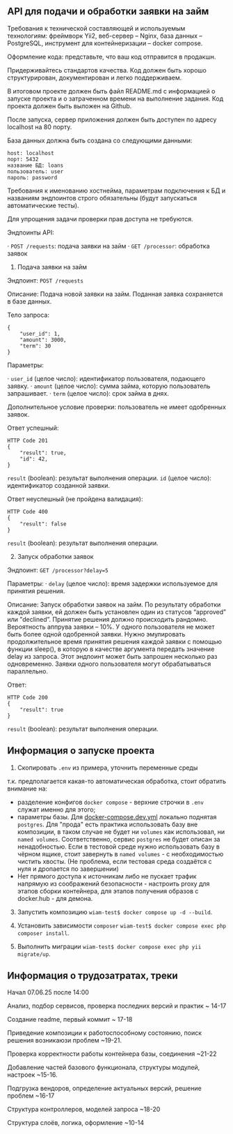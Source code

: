 API для подачи и обработки заявки на займ
-


Требования к технической составляющей и используемым технологиям: 
фреймворк Yii2, веб-сервер – Nginx, база данных – PostgreSQL, инструмент для контейнеризации – docker compose.

Оформление кода: представьте, что ваш код отправится в продакшн. 

Придерживайтесь стандартов качества. Код должен быть хорошо структурирован, документирован и легко поддерживаем.

В итоговом проекте должен быть файл README.md с информацией о запуске проекта и о затраченном времени на выполнение задания. 
Код проекта должен быть выложен на Github.

После запуска, сервер приложения должен быть доступен по адресу localhost на 80 порту.

База данных должна быть создана со следующими данными:
```
host: localhost
порт: 5432
название БД: loans
пользователь: user
пароль: password
```

Требования к именованию хостнейма, параметрам подключения к БД и названиям эндпоинтов строго обязательны 
(будут запускаться автоматические тесты).

Для упрощения задачи проверки прав доступа не требуются.

Эндпоинты API:

·   `POST /requests`: подача заявки на займ
·   `GET /processor`: обработка заявок

1. Подача заявки на займ

Эндпоинт: `POST /requests`

Описание: Подача новой заявки на займ. Поданная заявка сохраняется в базе данных.

Тело запроса:
```
{
    "user_id": 1,
    "amount": 3000,
    "term": 30
}
```

Параметры:

·   `user_id` (целое число): идентификатор пользователя, подающего заявку.
·   `amount` (целое число): сумма займа, которую пользователь запрашивает.
·   `term` (целое число): срок займа в днях.

Дополнительное условие проверки: пользователь не имеет одобренных заявок.

Ответ успешный:
```
HTTP Code 201
{
    "result": true,
    "id": 42,
}
```
`result` (boolean): результат выполнения операции.
`id` (целое число): идентификатор созданной заявки.

Ответ неуспешный (не пройдена валидация):
```
HTTP Code 400
{
    "result": false
}
```

`result` (boolean): результат выполнения операции.



2. Запуск обработки заявок

Эндпоинт: `GET /processor?delay=5`

Параметры:
·   `delay` (целое число): время задержки используемое для принятия решения.

Описание: Запуск обработки заявок на займ. По результату обработки каждой заявки, ей должен быть установлен 
один из статусов “approved” или ”declined”. Принятие решения должно происходить рандомно. 
Вероятность аппрува заявки – 10%. У одного пользователя не может быть более одной одобренной заявки. 
Нужно эмулировать продолжительное время принятия решения каждой заявки с помощью функции sleep(), 
в которую в качестве аргумента передать значение delay из запроса. 
Этот эндпоинт может быть запрошен несколько раз одновременно. 
Заявки одного пользователя могут обрабатываться параллельно.

Ответ:
```
HTTP Code 200
{
    "result": true
}
```

`result` (boolean): результат выполнения операции.




Информация о запуске проекта
-

1. Скопировать `.env` из примера, уточнить переменные среды

т.к. предполагается какая-то автоматическая обработка, стоит обратить внимание на:
- разделение конфигов `docker compose` - верхние строчки в `.env` служат именно для этого;
- параметры базы. Для [docker-compose.dev.yml](docker-compose.dev.yml) локально поднятая `postgres`. Для "прода" есть
практика использовать базу вне композиции, в таком случае не будет ни `volumes` как использовал, ни `named volumes`.
Соответственно, сервис `postgres` не будет описан за ненадобностью. Если в тестовой среде нужно использовать базу 
в чёрном ящике, стоит завернуть в `named volumes` - с необходимостью чистить хвосты.
  (Не проблема, если тестовая среда создаётся с нуля и дропается по завершении)
- Нет прямого доступа к источникам либо не пускает трафик напрямую из соображений безопасности - настроить proxy 
для этапов сборки контейнера, для этапов получения образов с docker.hub - для демона. 


3. Запустить композицию `wiam-test$ docker compose up -d --build`.

3. Установить зависимости `composer` `wiam-test$ docker compose exec php composer install`. 

4. Выполнить миграции `wiam-test$ docker compose exec php yii migrate/up`.


Информация о трудозатратах, треки
- 

Начал 07.06.25 после 14:00

Анализ, подбор сервисов, проверка последних версий и практик ~ 14-17

Создание readme, первый коммит ~ 17-18

Приведение композиции к работоспособному состоянию, поиск решения возникаюзи проблем ~19-21.

Проверка корректности работы контейнера базы, соединения ~21-22

Добавление частей базового функционала, структуры модулей, настроек ~15-16.

Подгрузка вендоров, определение актуальных версий, решение проблем ~16-17 

Структура контроллеров, моделей запроса ~18-20

Структура слоёв, логика, оформление ~10-14